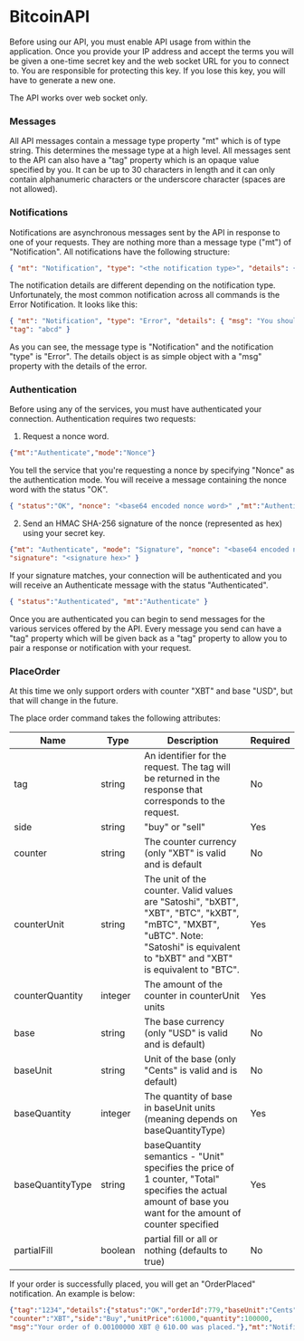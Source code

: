 # BitcoinAPI

Before using our API, you must enable API usage from within the application.  Once you provide your IP address and accept the terms you will be given a one-time secret key and the web socket URL for you to connect to.  You are responsible for protecting this key.  If you lose this key, you will have to generate a new one.

The API works over web socket only.  

### Messages

All API messages contain a message type property "mt" which is of type string.  This determines the message type at a high level.  All messages sent to the API can also have a "tag" property which is an opaque value specified by you.  It can be up to 30 characters in length and it can only contain alphanumeric characters or the underscore character (spaces are not allowed).

### Notifications

Notifications are asynchronous messages sent by the API in response to one of your requests.  They are nothing more than a message type ("mt") of "Notification".  All notifications have the following structure:

```json
{ "mt": "Notification", "type": "<the notification type>", "details": { ... } }
```

The notification details are different depending on the notification type.  Unfortunately, the most common notification across all commands is the Error Notification.  It looks like this:

```json
{ "mt": "Notification", "type": "Error", "details": { "msg": "You shouldn't have done that." }, 
"tag": "abcd" }
```

As you can see, the message type is "Notification" and the notification "type" is "Error".  The details object is as simple object with a "msg" property with the details of the error.

### Authentication

Before using any of the services, you must have authenticated your connection.  Authentication requires two requests:

1. Request a nonce word.
```json
{"mt":"Authenticate","mode":"Nonce"}
```

You tell the service that you're requesting a nonce by specifying "Nonce" as the authentication mode.  You will receive a message containing the nonce word with the status "OK".

```json
{ "status":"OK", "nonce": "<base64 encoded nonce word>" ,"mt":"Authenticate"}
```

2. Send an HMAC SHA-256 signature of the nonce (represented as hex) using your secret key.

```json
{"mt": "Authenticate", "mode": "Signature", "nonce": "<base64 encoded nonce word>", 
"signature": "<signature hex>" }
```

If your signature matches, your connection will be authenticated and you will receive an Authenticate message with the status "Authenticated".

```json
{ "status":"Authenticated", "mt":"Authenticate" }
```

Once you are authenticated you can begin to send messages for the various services offered by the API.  Every message you send can have a "tag" property which will be given back as a "tag" property to allow you to pair a response or notification with your request.

### PlaceOrder

At this time we only support orders with counter "XBT" and base "USD", but that will change in the future.

The place order command takes the following attributes:

| Name       | Type       | Description       | Required |
| ---------- | ---------- | ----------------- | -------- |
| tag        | string     | An identifier for the request.  The tag will be returned in the response that corresponds to the request. | No |
| side       | string     | "buy" or "sell"   | Yes      |
| counter    | string     | The counter currency (only "XBT" is valid and is default | No  |
| counterUnit | string    | The unit of the counter.  Valid values are "Satoshi", "bXBT", "XBT", "BTC", "kXBT", "mBTC", "MXBT", "uBTC".  Note: "Satoshi" is equivalent to "bXBT" and "XBT" is equivalent to "BTC". | Yes |
| counterQuantity | integer | The amount of the counter in counterUnit units | Yes |
| base       | string     | The base currency (only "USD" is valid and is default)   | No      |
| baseUnit   | string     | Unit of the base (only "Cents" is valid and is default) | No |
| baseQuantity | integer | The quantity of base in baseUnit units (meaning depends on baseQuantityType) | Yes |
| baseQuantityType | string | baseQuantity semantics - "Unit" specifies the price of 1 counter, "Total" specifies the actual amount of base you want for the amount of counter specified | Yes |
| partialFill | boolean | partial fill or all or nothing (defaults to true) | No |

If your order is successfully placed, you will get an "OrderPlaced" notification.  An example is below:

```json
{"tag":"1234","details":{"status":"OK","orderId":779,"baseUnit":"Cents","counterUnit":"Satoshi","base":"USD",
"counter":"XBT","side":"Buy","unitPrice":61000,"quantity":100000,
"msg":"Your order of 0.00100000 XBT @ 610.00 was placed."},"mt":"Notification","type":"OrderPlaced"}
```
